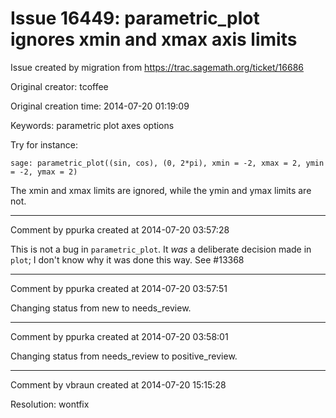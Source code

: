 # Issue 16449: parametric_plot ignores xmin and xmax axis limits

Issue created by migration from https://trac.sagemath.org/ticket/16686

Original creator: tcoffee

Original creation time: 2014-07-20 01:19:09

Keywords: parametric plot axes options

Try for instance:


```
sage: parametric_plot((sin, cos), (0, 2*pi), xmin = -2, xmax = 2, ymin = -2, ymax = 2)
```


The xmin and xmax limits are ignored, while the ymin and ymax limits are not.


---

Comment by ppurka created at 2014-07-20 03:57:28

This is not a bug in `parametric_plot`. It _was_ a deliberate decision made in `plot`; I don't know why it was done this way. See #13368


---

Comment by ppurka created at 2014-07-20 03:57:51

Changing status from new to needs_review.


---

Comment by ppurka created at 2014-07-20 03:58:01

Changing status from needs_review to positive_review.


---

Comment by vbraun created at 2014-07-20 15:15:28

Resolution: wontfix

